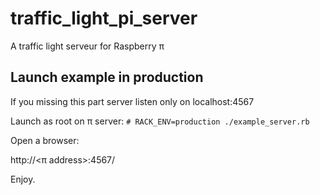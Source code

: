 traffic_light_pi_server
=======================

A traffic light serveur for Raspberry π

Launch example in production
----------------------------

If you missing this part server listen only on localhost:4567

Launch as root on π server:
```# RACK_ENV=production ./example_server.rb```

Open a browser:

http://<π address>:4567/

Enjoy.